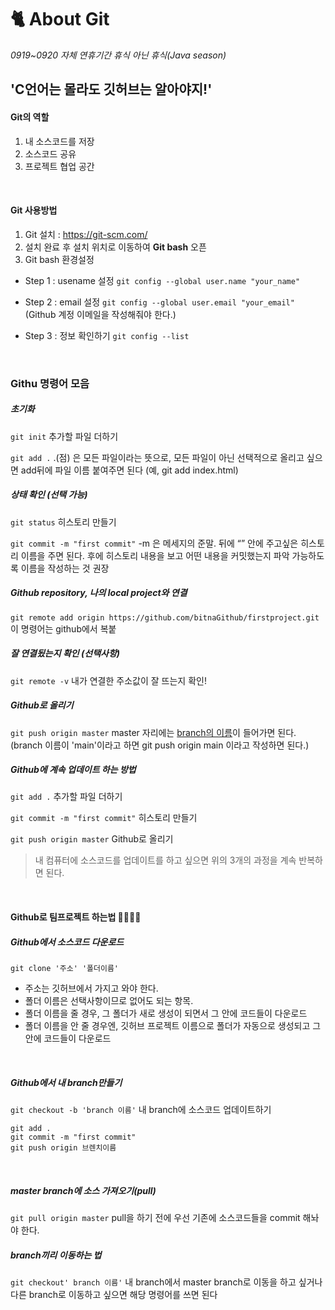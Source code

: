 # :cat2: About Git
*0919~0920 자체 연휴기간 휴식 아닌 휴식(Java season)*
<br/>

## 'C언어는 몰라도 깃허브는 알아야지!'
#### Git의 역할
1. 내 소스코드를 저장
2. 소스코드 공유
3. 프로젝트 협업 공간
<br/>

#### Git 사용방법
1. Git 설치 : https://git-scm.com/
2. 설치 완료 후 설치 위치로 이동하여 **Git bash** 오픈
3. Git bash 환경설정

  - Step 1 : usename 설정
  `git config --global user.name "your_name"`

  - Step 2 : email 설정
  `git config --global user.email "your_email"`
  (Github 계정 이메일을 작성해줘야 한다.)

  - Step 3 : 정보 확인하기
  `git config --list`
<br/>

### Githu 명령어 모음

##### 초기화
`git init`  추가할 파일 더하기

`git add .`
.(점) 은 모든 파일이라는 뜻으로, 모든 파일이 아닌 선택적으로 올리고 싶으면 add뒤에 파일 이름 붙여주면 된다 (예, git add index.html)
<br/>
##### 상태 확인 (선택 가능)

`git status` 히스토리 만들기

`git commit -m "first commit"`
-m 은 메세지의 준말.
뒤에 “” 안에 주고싶은 히스토리 이름을 주면 된다. 후에 히스토리 내용을 보고 어떤 내용을 커밋했는지 파악 가능하도록 이름을 작성하는 것 권장
<br/>

##### Github repository, 나의 local project와 연결

`git remote add origin https://github.com/bitnaGithub/firstproject.git`
이 명령어는 github에서 복붙
<br/>

##### 잘 연결됬는지 확인 (선택사항)

`git remote -v` 내가 연결한 주소값이 잘 뜨는지 확인!
<br/>

##### Github로 올리기

`git push origin master`
master 자리에는 <u>branch의 이름</u>이 들어가면 된다.
(branch 이름이 'main'이라고 하면 git push origin main 이라고 작성하면 된다.)
<br/>

##### Github에 계속 업데이트 하는 방법

`git add .` 추가할 파일 더하기

`git commit -m "first commit"` 히스토리 만들기

`git push origin master` Github로 올리기

>내 컴퓨터에 소스코드를 업데이트를 하고 싶으면 위의 3개의 과정을 계속 반복하면 된다.
<br/>

#### Github로 팀프로젝트 하는법 👨‍👩‍👧‍👦

##### Github에서 소스코드 다운로드

`git clone '주소' '폴더이름'`
- 주소는 깃허브에서 가지고 와야 한다.
- 폴더 이름은 선택사항이므로 없어도 되는 항목.
- 폴더 이름을 줄 경우, 그 폴더가 새로 생성이 되면서 그 안에 코드들이 다운로드
- 폴더 이름을 안 줄 경우엔, 깃허브 프로젝트 이름으로 폴더가 자동으로 생성되고 그안에 코드들이 다운로드
<br/>

##### Github에서 내 branch만들기

`git checkout -b 'branch 이름'`
내 branch에 소스코드 업데이트하기
```
git add .
git commit -m "first commit"
git push origin 브렌치이름
```
<br/>

##### master branch에 소스 가져오기(pull)

`git pull origin master`
pull을 하기 전에 우선 기존에 소스코드들을 commit 해놔야 한다.
<br/>

##### branch끼리 이동하는 법

`git checkout' branch 이름'`
내 branch에서 master branch로 이동을 하고 싶거나 다른 branch로 이동하고 싶으면 해당 명령어를 쓰면 된다
